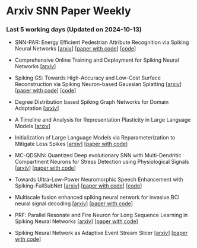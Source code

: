 # Arxiv SNN Paper Weekly


 ### **Last 5 working days (Updated on 2024-10-13)** 


- SNN-PAR: Energy Efficient Pedestrian Attribute Recognition via Spiking Neural Networks [[arxiv](https://arxiv.org/abs/2410.07857)] [[paper with code](https://paperswithcode.com/paper/snn-par-energy-efficient-pedestrian-attribute)] [[code](https://github.com/event-ahu/openpar)]

- Comprehensive Online Training and Deployment for Spiking Neural Networks [[arxiv](https://arxiv.org/abs/2410.07547)]

- Spiking GS: Towards High-Accuracy and Low-Cost Surface Reconstruction via Spiking Neuron-based Gaussian Splatting [[arxiv](https://arxiv.org/abs/2410.07266)] [[paper with code](https://paperswithcode.com/paper/spiking-gs-towards-high-accuracy-and-low-cost)] [[code](https://github.com/shippot/spiking_gs)]

- Degree Distribution based Spiking Graph Networks for Domain Adaptation [[arxiv](https://arxiv.org/abs/2410.06883)]

- A Timeline and Analysis for Representation Plasticity in Large Language Models [[arxiv](https://arxiv.org/abs/2410.06225)]

- Initialization of Large Language Models via Reparameterization to Mitigate Loss Spikes [[arxiv](https://arxiv.org/abs/2410.05052)] [[paper with code](https://paperswithcode.com/paper/initialization-of-large-language-models-via)]

- MC-QDSNN: Quantized Deep evolutionary SNN with Multi-Dendritic Compartment Neurons for Stress Detection using Physiological Signals [[arxiv](https://arxiv.org/abs/2410.04992)] [[paper with code](https://paperswithcode.com/paper/mc-qdsnn-quantized-deep-evolutionary-snn-with)]

- Towards Ultra-Low-Power Neuromorphic Speech Enhancement with Spiking-FullSubNet [[arxiv](https://arxiv.org/abs/2410.04785)] [[paper with code](https://paperswithcode.com/paper/towards-ultra-low-power-neuromorphic-speech)] [[code](https://github.com/haoxiangsnr/spiking-fullsubnet)]

- Multiscale fusion enhanced spiking neural network for invasive BCI neural signal decoding [[arxiv](https://arxiv.org/abs/2410.03533)] [[paper with code](https://paperswithcode.com/paper/multiscale-fusion-enhanced-spiking-neural)]

- PRF: Parallel Resonate and Fire Neuron for Long Sequence Learning in Spiking Neural Networks [[arxiv](https://arxiv.org/abs/2410.03530)] [[paper with code](https://paperswithcode.com/paper/prf-parallel-resonate-and-fire-neuron-for)]

- Spiking Neural Network as Adaptive Event Stream Slicer [[arxiv](https://arxiv.org/abs/2410.02249)] [[paper with code](https://paperswithcode.com/paper/spiking-neural-network-as-adaptive-event)]

